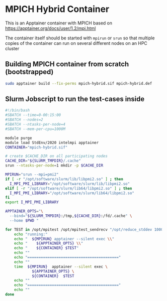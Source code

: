 # MPICH Hybrid Container

This is an Apptainer container with MPICH based on
https://apptainer.org/docs/user/1.2/mpi.html

The container itself should be started with `mpirun` or `srun`
so that multiple copies of the container can run on several
different nodes on an HPC cluster

## Building MPICH container from scratch (bootstrapped)

```bash
sudo apptainer build --fix-perms mpich-hybrid.sif mpich-hybrid.def
```

## Slurm Jobscript to run the test-cases inside

```bash
#!/bin/bash
#SBATCH --time=0-00:15:00
#SBATCH --nodes=2
#SBATCH --ntasks-per-node=4
#SBATCH --mem-per-cpu=1000M

module purge
module load StdEnv/2020 intelmpi apptainer
CONTAINER="mpich-hybrid.sif"

# create $CACHE_DIR on all participating nodes
CACHE_DIR="${SLURM_TMPDIR}/.cache"
srun --ntasks-per-node=1 mkdir -p $CACHE_DIR

MPIRUN="srun --mpi=pmi2"
if [ -r "/opt/software/slurm/lib/libpmi2.so" ] ; then
  I_MPI_PMI_LIBRARY="/opt/software/slurm/lib/libpmi2.so"
elif [ -r "/opt/software/slurm/lib64/libpmi2.so" ] ; then
  I_MPI_PMI_LIBRARY="/opt/software/slurm/lib64/libpmi2.so"
fi
export I_MPI_PMI_LIBRARY

APPTAINER_OPTS="\
  --bind="${SLURM_TMPDIR}:/tmp,${CACHE_DIR}:/fd/.cache" \
  --home $PWD "

for TEST in /opt/mpitest /opt/mpitest_sendrecv "/opt/reduce_stddev 100000000"; do
    echo "running:"
    echo "  ${MPIRUN} apptainer --silent exec \\"
    echo "    ${APPTAINER_OPTS} \\"
    echo "    ${CONTAINER} $TEST"
    echo ""
    echo "========================================="
    echo ""
    time  ${MPIRUN}  apptainer --silent exec \
            ${APPTAINER_OPTS} \
            ${CONTAINER}  $TEST
    echo ""
    echo "========================================="
    echo ""
done
```

